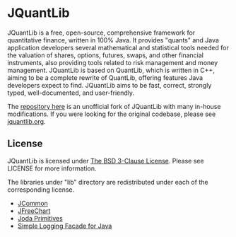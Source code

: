 JQuantLib
=========

JQuantLib is a free, open-source, comprehensive framework for quantitative finance, written in 100% Java. It provides "quants" and Java application developers several mathematical and statistical tools needed for the valuation of shares, options, futures, swaps, and other financial instruments, also providing tools related to risk management and money management.
JQuantLib is based on QuantLib, which is written in C++, aiming to be a complete rewrite of QuantLib, offering features Java developers expect to find. JQuantLib aims to be fast, correct, strongly typed, well-documented, and user-friendly.

The [repository here](https://github.com/imperialft/jquantlib) is an unofficial fork of JQuantLib with many in-house modifications.
If you were looking for the original codebase, please see [jquantlib.org](http://www.jquantlib.org).

License
-------

JQuantLib is licensed under [The BSD 3-Clause License](http://www.opensource.org/licenses/bsd-license.php). Please see LICENSE for more information.

The libraries under "lib" directory are redistributed under each of the corresponding license.

* [JCommon](http://www.jfree.org/jcommon) 
* [JFreeChart](http://www.jfree.org/jfreechart)
* [Joda Primitives](http://joda-primitives.sourceforge.net)
* [Simple Logging Facade for Java](http://www.slf4j.org)
